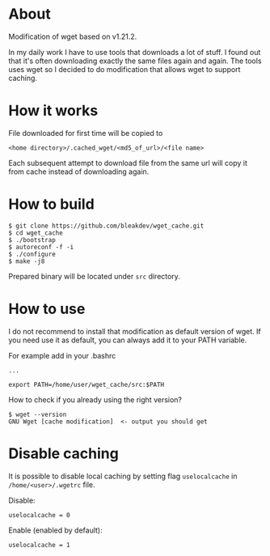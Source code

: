 
# About
Modification of wget based on v1.21.2.

In my daily work I have to use tools that downloads a lot of stuff. I found out that it's often downloading exactly the same files again and again. The tools uses wget so I decided to do modification that allows wget to support caching.

# How it works
File downloaded for first time will be copied to

`<home directory>/.cached_wget/<md5_of_url>/<file name>`

Each subsequent attempt to download file from the same url will copy it from cache instead of downloading again.

# How to build
```
$ git clone https://github.com/bleakdev/wget_cache.git
$ cd wget_cache
$ ./bootstrap
$ autoreconf -f -i
$ ./configure
$ make -j8
```
Prepared binary will be located under `src` directory.

# How to use
I do not recommend to install that modification as default version of wget. If you need use it as default, you can always add it to your PATH variable.

For example add in your .bashrc
```
...

export PATH=/home/user/wget_cache/src:$PATH
```
How to check if you already using the right version?
```
$ wget --version
GNU Wget [cache modification]  <- output you should get
```
# Disable caching
It is possible to disable local caching by setting flag `uselocalcache` in `/home/<user>/.wgetrc` file.

Disable:
```
uselocalcache = 0
```
Enable (enabled by default):
```
uselocalcache = 1
```
